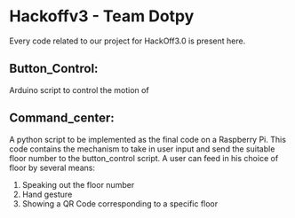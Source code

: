 # Hackoffv3 - Team Dotpy
Every code related to our project for HackOff3.0 is present here.

## Button_Control:
Arduino script to control the motion of 

## Command_center:
A python script to be implemented as the final code on a Raspberry Pi. This code contains the mechanism to take in user input and send the suitable floor number to the button_control script. 
A user can feed in his choice of floor by several means:
1) Speaking out the floor number
2) Hand gesture
3) Showing a QR Code corresponding to a specific floor
